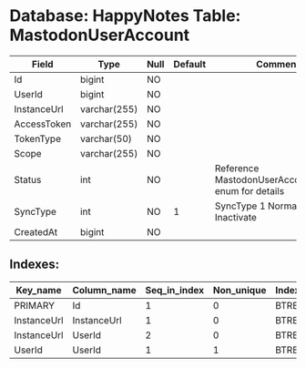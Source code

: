 # Database: HappyNotes Table: MastodonUserAccount

 Field       | Type         | Null | Default | Comment
-------------|--------------|------|---------|------------------------------------------------------
 Id          | bigint       | NO   |         |
 UserId      | bigint       | NO   |         |
 InstanceUrl | varchar(255) | NO   |         |
 AccessToken | varchar(255) | NO   |         |
 TokenType   | varchar(50)  | NO   |         |
 Scope       | varchar(255) | NO   |         |
 Status      | int          | NO   |         | Reference MastodonUserAccountStatus enum for details
 SyncType    | int          | NO   | 1       | SyncType 1 Normal 2 Inactivate
 CreatedAt   | bigint       | NO   |         |

## Indexes: 

 Key_name    | Column_name | Seq_in_index | Non_unique | Index_type | Visible
-------------|-------------|--------------|------------|------------|---------
 PRIMARY     | Id          |            1 |          0 | BTREE      | YES
 InstanceUrl | InstanceUrl |            1 |          0 | BTREE      | YES
 InstanceUrl | UserId      |            2 |          0 | BTREE      | YES
 UserId      | UserId      |            1 |          1 | BTREE      | YES
